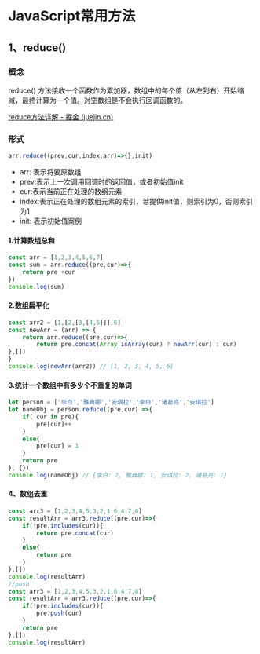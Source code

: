 # JavaScript常用方法

## 1、reduce()

### 概念

reduce() 方法接收一个函数作为累加器，数组中的每个值（从左到右）开始缩减，最终计算为一个值。对空数组是不会执行回调函数的。

[reduce方法详解 - 掘金 (juejin.cn)](https://juejin.cn/post/6970624351183831048)



### 形式

```js
arr.reduce((prev,cur,index,arr)=>{},init)
```

- arr: 表示将要原数组
- prev:表示上一次调用回调时的返回值，或者初始值init
- cur:表示当前正在处理的数组元素
- index:表示正在处理的数组元素的索引，若提供init值，则索引为0，否则索引为1
- init: 表示初始值案例

#### 1.计算数组总和

```js
const arr = [1,2,3,4,5,6,7]
const sum = arr.reduce((pre,cur)=>{
    return pre +cur
})
console.log(sum)
```

#### 2.数组扁平化

```js
const arr2 = [1,[2,[3,[4,5]]],6]
const newArr = (arr) => {
    return arr.reduce((pre,cur)=>{
        return pre.concat(Array.isArray(cur) ? newArr(cur) : cur)
},[])
}
console.log(newArr(arr2)) // [1, 2, 3, 4, 5, 6]
```

#### 3.统计一个数组中有多少个不重复的单词

```js
let person = ['李白','雅典娜','安琪拉','李白','诸葛亮','安琪拉']
let nameObj = person.reduce((pre,cur) =>{
    if( cur in pre){
        pre[cur]++
    }
    else{
        pre[cur] = 1
    }
    return pre
}, {})
console.log(nameObj) // {李白: 2, 雅典娜: 1, 安琪拉: 2, 诸葛亮: 1}
```

#### 4、数组去重

```javascript
const arr3 = [1,2,3,4,5,3,2,1,6,4,7,8]
const resultArr = arr3.reduce((pre,cur)=>{
    if(!pre.includes(cur)){
        return pre.concat(cur)
    }
    else{
        return pre
    }
},[])
console.log(resultArr)
//push
const arr3 = [1,2,3,4,5,3,2,1,6,4,7,8] 
const resultArr = arr3.reduce((pre,cur)=>{ 
    if(!pre.includes(cur)){ 
        pre.push(cur) 
    } 
    return pre 
},[]) 
console.log(resultArr)
```



